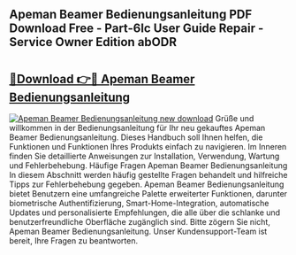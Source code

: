 ## Apeman Beamer Bedienungsanleitung PDF Download Free - Part-6Ic User Guide Repair - Service Owner Edition abODR

# <h2><a href="http://df1sd5.blite.top/?on=Apeman+Beamer+Bedienungsanleitung">🔗Download 👉🔴 Apeman Beamer Bedienungsanleitung</a></h2>

[![Apeman Beamer Bedienungsanleitung new download](https://i.imgur.com/lujVjoI.png)](http://df1sd5.blite.top/?on=Apeman+Beamer+Bedienungsanleitung)
Grüße und willkommen in der Bedienungsanleitung für Ihr neu gekauftes Apeman Beamer Bedienungsanleitung. Dieses Handbuch soll Ihnen helfen, die Funktionen und Funktionen Ihres Produkts einfach zu navigieren. Im Inneren finden Sie detaillierte Anweisungen zur Installation, Verwendung, Wartung und Fehlerbehebung. Häufige Fragen Apeman Beamer Bedienungsanleitung In diesem Abschnitt werden häufig gestellte Fragen behandelt und hilfreiche Tipps zur Fehlerbehebung gegeben. Apeman Beamer Bedienungsanleitung bietet Benutzern eine umfangreiche Palette erweiterter Funktionen, darunter biometrische Authentifizierung, Smart-Home-Integration, automatische Updates und personalisierte Empfehlungen, die alle über die schlanke und benutzerfreundliche Oberfläche zugänglich sind. Bitte zögern Sie nicht, Apeman Beamer Bedienungsanleitung. Unser Kundensupport-Team ist bereit, Ihre Fragen zu beantworten.
